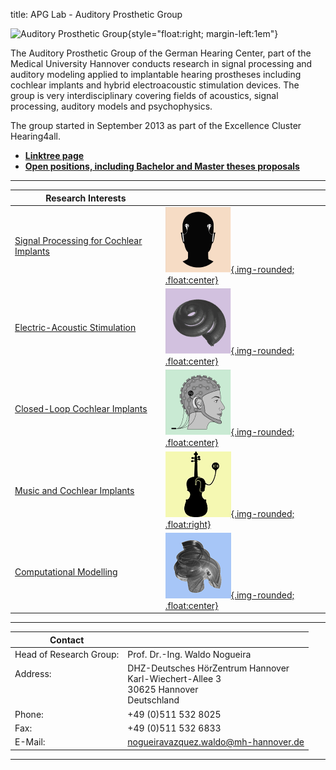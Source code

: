 title: APG Lab - Auditory Prosthetic Group


![Auditory Prosthetic Group](nogueira/APG_Group_HNO.png){style="float:right; margin-left:1em"}

The Auditory Prosthetic Group of the German Hearing Center, part of the Medical University Hannover conducts research in signal processing and auditory modeling applied to implantable hearing prostheses including cochlear implants and hybrid electroacoustic stimulation devices. The group is very interdisciplinary covering fields of acoustics, signal processing, auditory models and psychophysics.

The group started in September 2013 as part of the Excellence Cluster Hearing4all.

- **[Linktree page](https://linktr.ee/auditoryprostheticgroup)**
- **[Open positions, including Bachelor and Master theses proposals](https://www.vianna.de/01_workgroups/nogueira/open_positions.html)**

---

<!--- [Our reseach projects](nogueira/projects.md) --->


<!--- **[Signal Processing for Cochlear Implants](https://vianna.de/01_workgroups/nogueira/research/signal_processing.html)**
- **[Electric Acoustic Stimulation](https://vianna.de/01_workgroups/nogueira/research/eas.html)**
- **[Closed-Loop Cochlear Implants](https://vianna.de/01_workgroups/nogueira/research/closed-loop.html)** 
- **[Music and Cochlear Implants](https://vianna.de/01_workgroups/nogueira/research/music_and_CI.html)** --->


<!---[![BINOM](nogueira/binom2.png){.img-rounded; .float:center}](https://vianna.de/01_workgroups/nogueira/research/signal_processing.html "Signal Processing for Cochlear Implants")
[![EAS](nogueira/modelling.png){.img-rounded; .float:left}](https://vianna.de/01_workgroups/nogueira/research/eas.html "Electric Acoustic Stimulation")

[![EEG](nogueira/eeg.png){.img-rounded; .float:center}](https://vianna.de/01_workgroups/nogueira/research/closed-loop.html "Closed-Loop Cochlear Implants")
[![MUSIC](nogueira/music.png){.img-rounded; .float:right}](https://vianna.de/01_workgroups/nogueira/research/music_and_CI.html "Music and Cochlear Implants")--->

|Research Interests                                                                                                        |                                                          |
|-------------------------------------------------------------------------------------------------------------------------|----------------------------------------------------------|
|[Signal Processing for Cochlear Implants](https://vianna.de/01_workgroups/nogueira/research/signal_processing.html)      |[![BINOM](nogueira/binom2.png){.img-rounded; .float:center}](https://vianna.de/01_workgroups/nogueira/research/signal_processing.html "Signal Processing for Cochlear Implants") |
|[Electric-Acoustic Stimulation](https://vianna.de/01_workgroups/nogueira/research/eas.html)                              |[![EAS](nogueira/modelling.png){.img-rounded; .float:center}](https://vianna.de/01_workgroups/nogueira/research/eas.html "Electric Acoustic Stimulation") |
|[Closed-Loop Cochlear Implants](https://vianna.de/01_workgroups/nogueira/research/closed-loop.html)                      |[![EEG](nogueira/eeg.png){.img-rounded; .float:center}](https://vianna.de/01_workgroups/nogueira/research/closed-loop.html "Closed-Loop Cochlear Implants") |
|[Music and Cochlear Implants](https://vianna.de/01_workgroups/nogueira/research/music_and_CI.html)                       |[![MUSIC](nogueira/music.png){.img-rounded; .float:right}](https://vianna.de/01_workgroups/nogueira/research/music_and_CI.html "Music and Cochlear Implants") |
|[Computational Modelling](https://vianna.de/01_workgroups/nogueira/research/modelling.html)                              |[![Models](nogueira/logo_modelling_small.png){.img-rounded; .float:center}](https://vianna.de/01_workgroups/nogueira/research/modelling.html "Computational Modelling") |


<!---![binomlogo_1](binomlogo_1.png){style="width:150px; float:right; margin-left:3em"}--->
---

| Contact                 |                            |
| ------------------------|--------------------------- |
| Head of Research Group:<br>          | Prof. Dr.-Ing. Waldo Nogueira|
| Address: <br><br><br>   | DHZ-Deutsches HörZentrum Hannover<br> Karl-Wiechert-Allee 3 <br> 30625 Hannover <br> Deutschland |
| Phone:                  | +49 (0)511 532 8025 |
| Fax:                    | +49 (0)511 532 6833 |
| E-Mail:                 |<nogueiravazquez.waldo@mh-hannover.de>|


---







